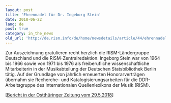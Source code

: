 ```yaml
---
layout: post
title: 'Ehrennadel für Dr. Ingeborg Stein'
date: 2018-06-22
lang: de
post: true
category: in_the_news
old_url: 'http://de.rism.info/de/home/newsdetails/article/44/ehrennadel-fuer-dr-ingeborg-stein.html'
---
```


Zur Auszeichnung gratulieren recht herzlich die RISM-Ländergruppe Deutschland und die RISM-Zentralredaktion. Ingeborg Stein war von 1964 bis 1966 sowie von 1971 bis 1976 als freiberufliche wissenschaftliche Mitarbeiterin in der Musikabteilung der Deutschen Statsbibliothek Berlin tätig. Auf der Grundlage von jährlich erneuerten Honorarverträgen übernahm sie Recherche- und Katalogisierungsarbeiten für die DDR-Arbeitsgruppe des Internationalen Quellenlexikons der Musik (RISM).

[[Bericht in der Ostthüringer Zeitung vom 29.5.2018](/fileadmin/content/workgroups/munich/Ehrennadel_fuer_Literatur-_und_Musikexpertin_Ingeborg_Stein_-_Jena_-_OTZ.pdf "Leitet Herunterladen der Datei ein")]

